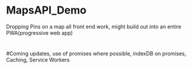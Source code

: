 # MapsAPI_Demo
Dropping Pins on a map all front end work, might build out into an entire PWA(progressive web app)
#
#Coming updates, use of promises where possible, indexDB on promises, Caching, Service Workers
